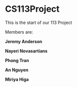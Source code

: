 # CS113Project
 
This is the start of our 113 Project

Members are:

**Jeremy Anderson**

**Nayeri Novasartians**

**Phong Tran**

**An Nguyen**

**Miriya Higa**
